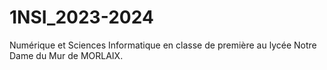 # 1NSI_2023-2024
Numérique et Sciences Informatique en classe de première au lycée Notre Dame du Mur de MORLAIX.
